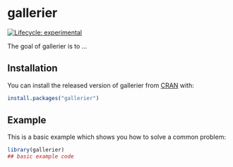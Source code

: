 # gallerier

<!-- badges: start -->
[![Lifecycle: experimental](https://img.shields.io/badge/lifecycle-experimental-orange.svg)](https://www.tidyverse.org/lifecycle/#experimental)
<!-- badges: end -->

The goal of gallerier is to ...

## Installation

You can install the released version of gallerier from [CRAN](https://CRAN.R-project.org) with:

``` r
install.packages("gallerier")
```

## Example

This is a basic example which shows you how to solve a common problem:

``` r
library(gallerier)
## basic example code
```

